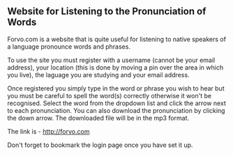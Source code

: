 ## Website for Listening to the Pronunciation of Words

Forvo.com is a website that is quite useful for listening to native speakers of a language pronounce words and phrases.
 
To use the site you must register with a username (cannot be your email address), your location (this is done by moving a pin over the area in which you live), the laguage you are studying and your email address.
 
Once registered you simply type in the word or phrase you wish to hear but you must be careful to spell the word(s) correctly otherwise it won't be recognised. Select the word from the dropdown list and click the arrow next to each pronunciation.
You can also download the pronunciation by clicking the down arrow. The downloaded file will be in the mp3 format.

The link is - http://forvo.com

Don't forget to bookmark the login page once you have set it up.  